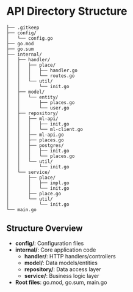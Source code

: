 # API Directory Structure

```
├── .gitkeep
├── config/
│   └── config.go
├── go.mod
├── go.sum
├── internal/
│   ├── handler/
│   │   ├── place/
│   │   │   ├── handler.go
│   │   │   └── routes.go
│   │   └── util/
│   │       └── init.go
│   ├── model/
│   │   └── entity/
│   │       ├── places.go
│   │       └── user.go
│   ├── repository/
│   │   ├── ml-api/
│   │   │   ├── init.go
│   │   │   └── ml-client.go
│   │   ├── ml-api.go
│   │   ├── places.go
│   │   ├── postgres/
│   │   │   ├── init.go
│   │   │   └── places.go
│   │   └── util/
│   │       └── init.go
│   └── service/
│       ├── place/
│       │   ├── impl.go
│       │   └── init.go
│       ├── place.go
│       └── util/
│           └── init.go
└── main.go
```

## Structure Overview

- **config/**: Configuration files
- **internal/**: Core application code
  - **handler/**: HTTP handlers/controllers
  - **model/**: Data models/entities
  - **repository/**: Data access layer
  - **service/**: Business logic layer
- **Root files**: go.mod, go.sum, main.go